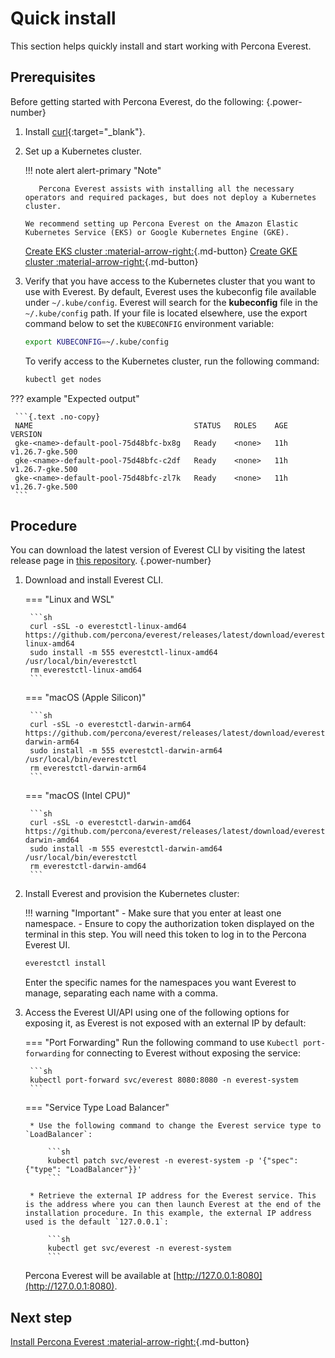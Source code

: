 # Quick install

This section helps quickly install and start working with Percona Everest.

## Prerequisites

Before getting started with Percona Everest, do the following:
{.power-number}

1. Install [curl](https://everything.curl.dev/get){:target="_blank"}.


2. Set up a Kubernetes cluster.
     
    !!! note alert alert-primary "Note"

          Percona Everest assists with installing all the necessary operators and required packages, but does not deploy a Kubernetes cluster.

       We recommend setting up Percona Everest on the Amazon Elastic Kubernetes Service (EKS) or Google Kubernetes Engine (GKE).

   
      [Create EKS cluster :material-arrow-right:](eks.md){.md-button}  [Create GKE cluster :material-arrow-right:](gke.md){.md-button}

3. Verify that you have access to the Kubernetes cluster that you want to use with Everest. By default, Everest uses the kubeconfig file available under `~/.kube/config`. Everest will search for the **kubeconfig** file in the `~/.kube/config` path. If your file is located elsewhere, use the export command below to set the `KUBECONFIG` environment variable:
    
     ```sh
     export KUBECONFIG=~/.kube/config
     ```

     To verify access to the Kubernetes cluster, run the following command:
   
     ```sh
    kubectl get nodes
    ```

??? example "Expected output"
        
     ```{.text .no-copy}
     NAME                                    STATUS   ROLES    AGE   VERSION
     gke-<name>-default-pool-75d48bfc-bx8g   Ready    <none>   11h   v1.26.7-gke.500
     gke-<name>-default-pool-75d48bfc-c2df   Ready    <none>   11h   v1.26.7-gke.500
     gke-<name>-default-pool-75d48bfc-zl7k   Ready    <none>   11h   v1.26.7-gke.500
     ```

## Procedure

You can download the latest version of Everest CLI by visiting the latest release page in [this repository](https://github.com/percona/percona-everest-cli/releases/latest).
{.power-number}

1. Download and install Everest CLI.

    === "Linux and WSL"
                        
        ```sh
        curl -sSL -o everestctl-linux-amd64 https://github.com/percona/everest/releases/latest/download/everestctl-linux-amd64
        sudo install -m 555 everestctl-linux-amd64 /usr/local/bin/everestctl
        rm everestctl-linux-amd64       
        ``` 

    === "macOS (Apple Silicon)"
                        
        ```sh
        curl -sSL -o everestctl-darwin-arm64 https://github.com/percona/everest/releases/latest/download/everestctl-darwin-arm64
        sudo install -m 555 everestctl-darwin-arm64 /usr/local/bin/everestctl
        rm everestctl-darwin-arm64      
        ```


    === "macOS (Intel CPU)"
                        
        ```sh
        curl -sSL -o everestctl-darwin-amd64 https://github.com/percona/everest/releases/latest/download/everestctl-darwin-amd64
        sudo install -m 555 everestctl-darwin-amd64 /usr/local/bin/everestctl
        rm everestctl-darwin-amd64        
        ``` 


2. Install Everest and provision the Kubernetes cluster:

    !!! warning "Important"
        -  Make sure that you enter at least one namespace.
        -  Ensure to copy the authorization token displayed on the terminal in this step. You will need this token to log in to the Percona Everest UI.    


    ```sh
    everestctl install
    ```

    Enter the specific names for the namespaces you want Everest to manage, separating each name with a comma.

3. Access the Everest UI/API using one of the following options for exposing it, as Everest is not exposed with an external IP by default:

    === "Port Forwarding"
        Run the following command to use `Kubectl port-forwarding` for connecting to Everest without exposing the service:
                
        ```sh
        kubectl port-forward svc/everest 8080:8080 -n everest-system
        ``` 

    === "Service Type Load Balancer"

        * Use the following command to change the Everest service type to `LoadBalancer`:
                    
            ```sh
            kubectl patch svc/everest -n everest-system -p '{"spec": {"type": "LoadBalancer"}}'
            ```
                    
        * Retrieve the external IP address for the Everest service. This is the address where you can then launch Everest at the end of the installation procedure. In this example, the external IP address used is the default `127.0.0.1`:  
                
            ```sh 
            kubectl get svc/everest -n everest-system
            ```

    Percona Everest will be available at [http://127.0.0.1:8080](http://127.0.0.1:8080). 

## Next step

 [Install Percona Everest :material-arrow-right:](quick-install.md){.md-button}